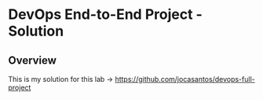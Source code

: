# DevOps End-to-End Project - Solution

## **Overview**  
This is my solution for this lab -> https://github.com/jocasantos/devops-full-project
